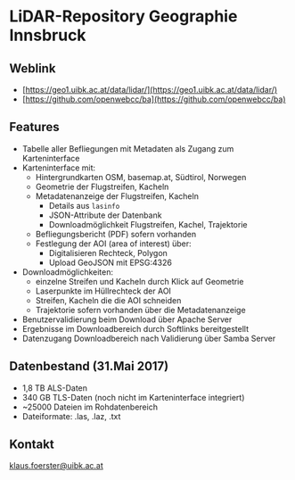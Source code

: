 # LiDAR-Repository Geographie Innsbruck

## Weblink
* [https://geo1.uibk.ac.at/data/lidar/](https://geo1.uibk.ac.at/data/lidar/)
* [https://github.com/openwebcc/ba](https://github.com/openwebcc/ba)


## Features
* Tabelle aller Befliegungen mit Metadaten als Zugang zum Karteninterface
* Karteninterface mit:
    * Hintergrundkarten OSM, basemap.at, Südtirol, Norwegen
    * Geometrie der Flugstreifen, Kacheln
    * Metadatenanzeige der Flugstreifen, Kacheln
        * Details aus `lasinfo`
        * JSON-Attribute der Datenbank
        * Downloadmöglichkeit Flugstreifen, Kachel, Trajektorie
    * Befliegungsbericht (PDF) sofern vorhanden
    * Festlegung der AOI (area of interest) über:
        * Digitalisieren  Rechteck, Polygon
        * Upload GeoJSON mit EPSG:4326
* Downloadmöglichkeiten:
    * einzelne Streifen und Kacheln durch Klick auf Geometrie
    * Laserpunkte im Hüllrechteck der AOI
    * Streifen, Kacheln die die AOI schneiden
    * Trajektorie sofern vorhanden über die Metadatenanzeige
* Benutzervalidierung beim Download über Apache Server
* Ergebnisse im Downloadbereich durch Softlinks bereitgestellt
* Datenzugang Downloadbereich nach Validierung über Samba Server

## Datenbestand (31.Mai 2017)
* 1,8 TB ALS-Daten
* 340 GB TLS-Daten (noch nicht im Karteninterface integriert)
* ~25000 Dateien im Rohdatenbereich
* Dateiformate: .las, .laz, .txt

## Kontakt
[klaus.foerster@uibk.ac.at](mailto:klaus.foerster@uibk.ac.at)
